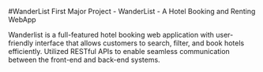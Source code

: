 #WanderList
First Major Project - WanderList - A Hotel Booking and Renting WebApp

Wanderlist is a full-featured hotel booking web application with user-friendly interface that allows customers to search, filter, and book hotels efficiently.
Utilized RESTful APIs to enable seamless communication between the front-end and back-end systems.
